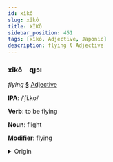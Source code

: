 ```yaml
---
id: xîkô
slug: xîkô
title: XÎKÔ
sidebar_position: 451
tags: [xîkô, Adjective, Japonic]
description: flying § Adjective
---
```


### xîkô&emsp;<span kind="abugida">ɋɟɔı</span>

*flying* **§** [Adjective](../../tags/Adjective)

**IPA**: /ˈʃi.ko/

**Verb**: to be flying

**Noun**: flight

**Modifier**: flying

<details>
    <summary>Origin</summary>
    Japanese ひこう hikō [çi̥ko̞ː]<br/>
    <em>Japonic Language Family</em>
</details>